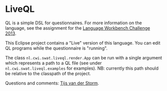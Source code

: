 LiveQL
====================

QL is a simple DSL for questionnaires. For more information on the
language, see the assignment for the
[Language Workbench Challenge 2013](http://www.languageworkbenches.net/images/5/53/Ql.pdf).

This Eclipse project contains a "Live" version of this language. You
can edit QL programs while the questionnaire is "running". 

The class `nl.cwi.swat.liveql.render.App` can be run with a single
argument which represents a path to a QL file (see under
`nl.cwi.swat.liveql.examples` for examples). NB: currently this path
should be relative to the classpath of the project.

Questions and comments: [Tijs van der Storm](mailto:storm@cwi.nl).


